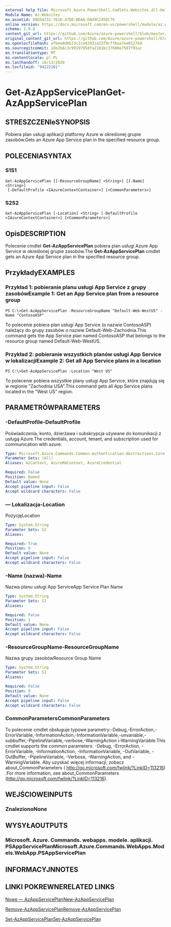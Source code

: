 ```yaml
---
external help file: Microsoft.Azure.PowerShell.Cmdlets.Websites.dll-Help.xml
Module Name: Az.Websites
ms.assetid: 89ED4231-7616-47D0-BDAA-D849C245DC79
online version: https://docs.microsoft.com/en-us/powershell/module/az.websites/get-azappserviceplan
schema: 2.0.0
content_git_url: https://github.com/Azure/azure-powershell/blob/master/src/Websites/Websites/help/Get-AzAppServicePlan.md
original_content_git_url: https://github.com/Azure/azure-powershell/blob/master/src/Websites/Websites/help/Get-AzAppServicePlan.md
ms.openlocfilehash: afbee0d6b13c1ce42931a2379cff6aa7ee0127b9
ms.sourcegitcommit: 1de2b6c3c99197958fa2101bc37680e7507f91ac
ms.translationtype: MT
ms.contentlocale: pl-PL
ms.lasthandoff: 10/13/2020
ms.locfileid: "94222101"
---
```

# <span data-ttu-id="3b528-101">Get-AzAppServicePlan</span><span class="sxs-lookup"><span data-stu-id="3b528-101">Get-AzAppServicePlan</span></span>

## <span data-ttu-id="3b528-102">STRESZCZENIe</span><span class="sxs-lookup"><span data-stu-id="3b528-102">SYNOPSIS</span></span>
<span data-ttu-id="3b528-103">Pobiera plan usługi aplikacji platformy Azure w określonej grupie zasobów.</span><span class="sxs-lookup"><span data-stu-id="3b528-103">Gets an Azure App Service plan in the specified resource group.</span></span>

## <span data-ttu-id="3b528-104">POLECENIA</span><span class="sxs-lookup"><span data-stu-id="3b528-104">SYNTAX</span></span>

### <span data-ttu-id="3b528-105">S1</span><span class="sxs-lookup"><span data-stu-id="3b528-105">S1</span></span>
```
Get-AzAppServicePlan [[-ResourceGroupName] <String>] [[-Name] <String>]
 [-DefaultProfile <IAzureContextContainer>] [<CommonParameters>]
```

### <span data-ttu-id="3b528-106">S2</span><span class="sxs-lookup"><span data-stu-id="3b528-106">S2</span></span>
```
Get-AzAppServicePlan [-Location] <String> [-DefaultProfile <IAzureContextContainer>] [<CommonParameters>]
```

## <span data-ttu-id="3b528-107">Opis</span><span class="sxs-lookup"><span data-stu-id="3b528-107">DESCRIPTION</span></span>
<span data-ttu-id="3b528-108">Polecenie cmdlet **Get-AzAppServicePlan** pobiera plan usługi Azure App Service w określonej grupie zasobów.</span><span class="sxs-lookup"><span data-stu-id="3b528-108">The **Get-AzAppServicePlan** cmdlet gets an Azure App Service plan in the specified resource group.</span></span>

## <span data-ttu-id="3b528-109">Przykłady</span><span class="sxs-lookup"><span data-stu-id="3b528-109">EXAMPLES</span></span>

### <span data-ttu-id="3b528-110">Przykład 1: pobieranie planu usługi App Service z grupy zasobów</span><span class="sxs-lookup"><span data-stu-id="3b528-110">Example 1: Get an App Service plan from a resource group</span></span>
```
PS C:\>Get-AzAppServicePlan -ResourceGroupName "Default-Web-WestUS" -Name "ContosoASP"
```

<span data-ttu-id="3b528-111">To polecenie pobiera plan usługi App Service (o nazwie ContosoASP) należący do grupy zasobów o nazwie Default-Web-Zachodnia.</span><span class="sxs-lookup"><span data-stu-id="3b528-111">This command gets the App Service plan named ContosoASP that belongs to the resource group named Default-Web-WestUS.</span></span>

### <span data-ttu-id="3b528-112">Przykład 2: pobieranie wszystkich planów usługi App Service w lokalizacji</span><span class="sxs-lookup"><span data-stu-id="3b528-112">Example 2: Get all App Service plans in a location</span></span>
```
PS C:\>Get-AzAppServicePlan -Location "West US"
```

<span data-ttu-id="3b528-113">To polecenie pobiera wszystkie plany usługi App Service, które znajdują się w regionie "Zachodnia USA".</span><span class="sxs-lookup"><span data-stu-id="3b528-113">This command gets all App Service plans located in the "West US" region.</span></span>

## <span data-ttu-id="3b528-114">PARAMETRÓW</span><span class="sxs-lookup"><span data-stu-id="3b528-114">PARAMETERS</span></span>

### <span data-ttu-id="3b528-115">-DefaultProfile</span><span class="sxs-lookup"><span data-stu-id="3b528-115">-DefaultProfile</span></span>
<span data-ttu-id="3b528-116">Poświadczenia, konto, dzierżawa i subskrypcja używane do komunikacji z usługą Azure.</span><span class="sxs-lookup"><span data-stu-id="3b528-116">The credentials, account, tenant, and subscription used for communication with azure.</span></span>

```yaml
Type: Microsoft.Azure.Commands.Common.Authentication.Abstractions.Core.IAzureContextContainer
Parameter Sets: (All)
Aliases: AzContext, AzureRmContext, AzureCredential

Required: False
Position: Named
Default value: None
Accept pipeline input: False
Accept wildcard characters: False
```

### <span data-ttu-id="3b528-117">— Lokalizacja</span><span class="sxs-lookup"><span data-stu-id="3b528-117">-Location</span></span>
<span data-ttu-id="3b528-118">Pozycję</span><span class="sxs-lookup"><span data-stu-id="3b528-118">Location</span></span> 

```yaml
Type: System.String
Parameter Sets: S2
Aliases:

Required: True
Position: 0
Default value: None
Accept pipeline input: False
Accept wildcard characters: False
```

### <span data-ttu-id="3b528-119">-Name (nazwa)</span><span class="sxs-lookup"><span data-stu-id="3b528-119">-Name</span></span>
<span data-ttu-id="3b528-120">Nazwa planu usługi App Service</span><span class="sxs-lookup"><span data-stu-id="3b528-120">App Service Plan Name</span></span>

```yaml
Type: System.String
Parameter Sets: S1
Aliases:

Required: False
Position: 1
Default value: None
Accept pipeline input: False
Accept wildcard characters: False
```

### <span data-ttu-id="3b528-121">-ResourceGroupName</span><span class="sxs-lookup"><span data-stu-id="3b528-121">-ResourceGroupName</span></span>
<span data-ttu-id="3b528-122">Nazwa grupy zasobów</span><span class="sxs-lookup"><span data-stu-id="3b528-122">Resource Group Name</span></span>

```yaml
Type: System.String
Parameter Sets: S1
Aliases:

Required: False
Position: 0
Default value: None
Accept pipeline input: False
Accept wildcard characters: False
```

### <span data-ttu-id="3b528-123">CommonParameters</span><span class="sxs-lookup"><span data-stu-id="3b528-123">CommonParameters</span></span>
<span data-ttu-id="3b528-124">To polecenie cmdlet obsługuje typowe parametry:-Debug,-ErrorAction,-ErrorVariable,-InformationAction,-InformationVariable,-unvariable,-subbuffer,-PipelineVariable,-verbose,-WarningAction i-WarningVariable.</span><span class="sxs-lookup"><span data-stu-id="3b528-124">This cmdlet supports the common parameters: -Debug, -ErrorAction, -ErrorVariable, -InformationAction, -InformationVariable, -OutVariable, -OutBuffer, -PipelineVariable, -Verbose, -WarningAction, and -WarningVariable.</span></span> <span data-ttu-id="3b528-125">Aby uzyskać więcej informacji, zobacz about_CommonParameters ( http://go.microsoft.com/fwlink/?LinkID=113216) .</span><span class="sxs-lookup"><span data-stu-id="3b528-125">For more information, see about_CommonParameters (http://go.microsoft.com/fwlink/?LinkID=113216).</span></span>

## <span data-ttu-id="3b528-126">WEJŚCIOWE</span><span class="sxs-lookup"><span data-stu-id="3b528-126">INPUTS</span></span>

### <span data-ttu-id="3b528-127">Znaleziono</span><span class="sxs-lookup"><span data-stu-id="3b528-127">None</span></span>

## <span data-ttu-id="3b528-128">WYSYŁA</span><span class="sxs-lookup"><span data-stu-id="3b528-128">OUTPUTS</span></span>

### <span data-ttu-id="3b528-129">Microsoft. Azure. Commands. webapps. modele. aplikacji. PSAppServicePlan</span><span class="sxs-lookup"><span data-stu-id="3b528-129">Microsoft.Azure.Commands.WebApps.Models.WebApp.PSAppServicePlan</span></span>

## <span data-ttu-id="3b528-130">INFORMACYJN</span><span class="sxs-lookup"><span data-stu-id="3b528-130">NOTES</span></span>

## <span data-ttu-id="3b528-131">LINKI POKREWNE</span><span class="sxs-lookup"><span data-stu-id="3b528-131">RELATED LINKS</span></span>

[<span data-ttu-id="3b528-132">Nowe — AzAppServicePlan</span><span class="sxs-lookup"><span data-stu-id="3b528-132">New-AzAppServicePlan</span></span>](./New-AzAppServicePlan.md)

[<span data-ttu-id="3b528-133">Remove-AzAppServicePlan</span><span class="sxs-lookup"><span data-stu-id="3b528-133">Remove-AzAppServicePlan</span></span>](./Remove-AzAppServicePlan.md)

[<span data-ttu-id="3b528-134">Set-AzAppServicePlan</span><span class="sxs-lookup"><span data-stu-id="3b528-134">Set-AzAppServicePlan</span></span>](./Set-AzAppServicePlan.md)


